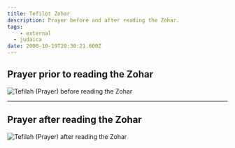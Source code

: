 ```yaml
---
title: Tefilot Zohar
description: Prayer before and after reading the Zohar.
tags:
	- external
  - judaica
date: 2000-10-19T20:30:21.600Z
---
```


## Prayer prior to reading the Zohar

![Tefilah (Prayer) before reading the Zohar](/posts/img/neshama/judaica/Tefilah%20before%20reading%20the%20Zohar.png)

---

## Prayer after reading the Zohar

![Tefilah (Prayer) after reading the Zohar](/posts/img/neshama/judaica/Tefilah%20after%20reading%20the%20Zohar.png)
